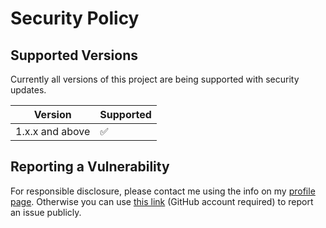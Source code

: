 # Security Policy

## Supported Versions

Currently all versions of this project are
being supported with security updates.

| Version         | Supported          |
| --------------- | ------------------ |
| 1.x.x and above | :white_check_mark: |

## Reporting a Vulnerability

For responsible disclosure, please contact me using the info on my [profile page](https://github.com/thomasleplus). Otherwise you can use [this link](https://github.com/wotlocom/wolto/issues/new?assignees=thomasleplus&labels=security&template=security_vulnerability.md&title=%5BVULN%5D) (GitHub account required) to report an issue publicly.
